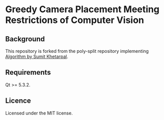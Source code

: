 # Greedy Camera Placement Meeting Restrictions of Computer Vision

## Background

This repository is forked from the poly-split repository implementing [Algorithm by Sumit Khetarpal](http://www.khetarpal.org/polygon-splitting/).

## Requirements

Qt >= 5.3.2.

## Licence

Licensed under the MIT license.
